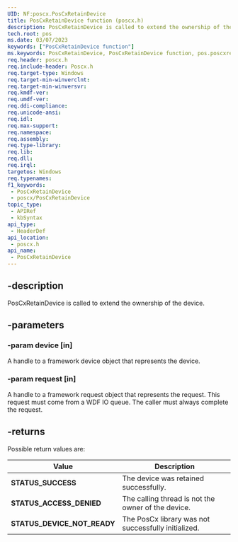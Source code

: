 ```yaml
---
UID: NF:poscx.PosCxRetainDevice
title: PosCxRetainDevice function (poscx.h)
description: PosCxRetainDevice is called to extend the ownership of the device.
tech.root: pos
ms.date: 03/07/2023
keywords: ["PosCxRetainDevice function"]
ms.keywords: PosCxRetainDevice, PosCxRetainDevice function, pos.poscxretaindevice, poscx/PosCxRetainDevice
req.header: poscx.h
req.include-header: Poscx.h
req.target-type: Windows
req.target-min-winverclnt: 
req.target-min-winversvr: 
req.kmdf-ver: 
req.umdf-ver: 
req.ddi-compliance: 
req.unicode-ansi: 
req.idl: 
req.max-support: 
req.namespace: 
req.assembly: 
req.type-library: 
req.lib: 
req.dll: 
req.irql: 
targetos: Windows
req.typenames: 
f1_keywords:
 - PosCxRetainDevice
 - poscx/PosCxRetainDevice
topic_type:
 - APIRef
 - kbSyntax
api_type:
 - HeaderDef
api_location:
 - poscx.h
api_name:
 - PosCxRetainDevice
---
```


## -description

PosCxRetainDevice is called to extend the ownership of the device.

## -parameters

### -param device [in]

A handle to a framework device object that represents the device.

### -param request [in]

A handle to a framework request object that represents the request. This request must come from a WDF IO queue. The caller must always complete the request.

## -returns

Possible return values are:

| Value | Description |
|---|---|
| **STATUS_SUCCESS** | The device was retained successfully. |
| **STATUS_ACCESS_DENIED** | The calling thread is not the owner of the device. |
| **STATUS_DEVICE_NOT_READY** | The PosCx library was not successfully initialized. |

